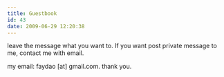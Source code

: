```yaml
---
title: Guestbook
id: 43
date: 2009-06-29 12:20:38
---
```


leave the message what you want to. If you want post private message to me, contact me with email.

my email: faydao [at] gmail.com. thank you.